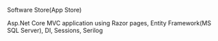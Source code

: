 Software Store(App Store)

Asp.Net Core MVC application using Razor pages, Entity Framework(MS SQL Server), DI, Sessions, Serilog
